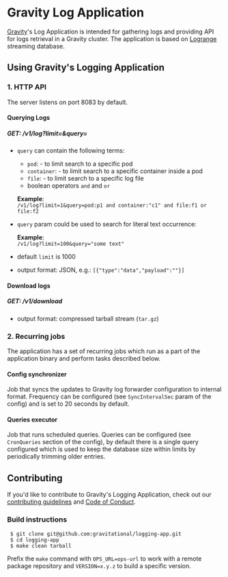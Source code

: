 
# Gravity Log Application

[Gravity](https://github.com/gravitational/gravity)'s Log Application is intended for gathering logs and providing API for logs retrieval in a Gravity cluster.
The application is based on [Logrange](https://github.com/logrange/logrange) streaming database.

## Using Gravity's Logging Application

### 1. HTTP API

The server listens on port 8083 by default.

#### Querying Logs

##### GET: /v1/log?limit=&query=

- `query` can contain the following terms:<br/>
   * `pod`:<name> - to limit search to a specific pod<br/>
   * `container`:<name> - to limit search to a specific container inside a pod<br/>
   * `file`:<file> - to limit search to a specific log file<br/>
   * boolean operators `and` and `or`

  **Example**:<br/>
  `/v1/log?limit=1&query=pod:p1 and container:"c1" and file:f1 or file:f2`

- `query` param could be used to search for literal text occurrence:

  **Example**:<br/>
  `/v1/log?limit=100&query="some text"`

- default `limit` is 1000

- output format: JSON, e.g.: `[{"type":"data","payload":""}]`

#### Download logs

##### GET: /v1/download

- output format: compressed tarball stream (`tar.gz`)

### 2. Recurring jobs

The application has a set of recurring jobs which run as a part of the application binary and perform tasks described below.

#### Config synchronizer

Job that syncs the updates to Gravity log forwarder configuration to internal format. Frequency can be configured (see `SyncIntervalSec` param of the config) and is set to 20 seconds by default.

#### Queries executor

Job that runs scheduled queries. Queries can be configured (see `CronQueries` section of the config), by default there is a single query configured which is used to keep the database size within limits by periodically trimming older entries.

## Contributing

If you'd like to contribute to Gravity's Logging Application, check out our [contributing guidelines](./CONTRIBUTING.md)
and [Code of Conduct](./CODE_OF_CONDUCT.md).

### Build instructions

```
 $ git clone git@github.com:gravitational/logging-app.git
 $ cd logging-app
 $ make clean tarball
 ```
 Prefix the `make` command with `OPS_URL=ops-url` to work with a remote package repository and `VERSION=x.y.z` to build a specific version.
